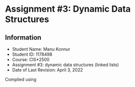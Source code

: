 # Assignment #3: Dynamic Data Structures

## Information
* Student Name: Manu Konnur
* Student ID: 1178498
* Course: CIS*2500 
* Assignment #3: dynamic data structures (linked lists)
* Date of Last Revision: April 3, 2022

Complied using 